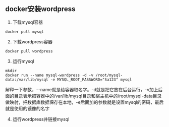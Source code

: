 ## docker安装wordpress
1. 下载mysql容器
```shell
docker pull mysql
```

2. 下载wordpress容器
```shell
docker pull wordpress
```

3. 运行mysql
```shell
mkdir 
docker run --name mysql-wordpress -d -v /root/mysql-data:/var/lib/mysql -e MYSQL_ROOT_PASSWORD="Sa123" mysql
```
解释一下参数，--name就是给容器取名字。-d就是把它放在后台运行，-v加上后面的目录表示把容器中的/var/lib/mysql目录和宿主机中的/root/mysql-data目录做映射，把数据库数据保存在本地，-e后面加的参数就是设置mysql的密码，最后就是使用的镜像的名字

4. 运行wordpress并链接mysql
